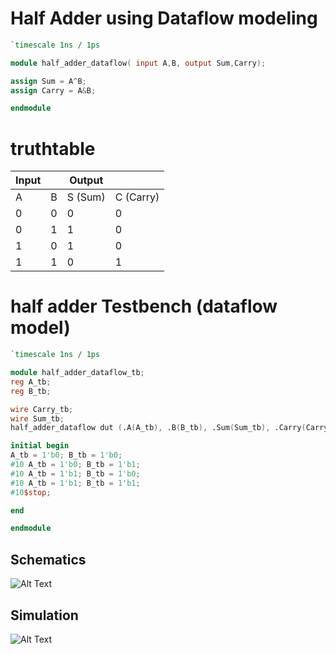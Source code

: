 # Half Adder using Dataflow modeling
```verilog
`timescale 1ns / 1ps

module half_adder_dataflow( input A,B, output Sum,Carry);

assign Sum = A^B;
assign Carry = A&B;

endmodule
```

# truthtable

| Input |   | Output  |           |
|-------|---|---------|-----------|
| A     | B | S (Sum) | C (Carry) |
| 0     | 0 | 0       | 0         |
| 0     | 1 | 1       | 0         |
| 1     | 0 | 1       | 0         |
| 1     | 1 | 0       | 1         |


# half adder Testbench (dataflow model)

```verilog
`timescale 1ns / 1ps

module half_adder_dataflow_tb;
reg A_tb;
reg B_tb;

wire Carry_tb;
wire Sum_tb;
half_adder_dataflow dut (.A(A_tb), .B(B_tb), .Sum(Sum_tb), .Carry(Carry_tb));

initial begin
A_tb = 1'b0; B_tb = 1'b0;
#10 A_tb = 1'b0; B_tb = 1'b1;
#10 A_tb = 1'b1; B_tb = 1'b0;
#10 A_tb = 1'b1; B_tb = 1'b1;
#10$stop;

end

endmodule

```

## Schematics
![Alt Text](https://i.ibb.co/CJ91XVS/Half_Adder.png)

## Simulation
![Alt Text](https://i.ibb.co/tLLPdM8/Half_adder_sim.png)
